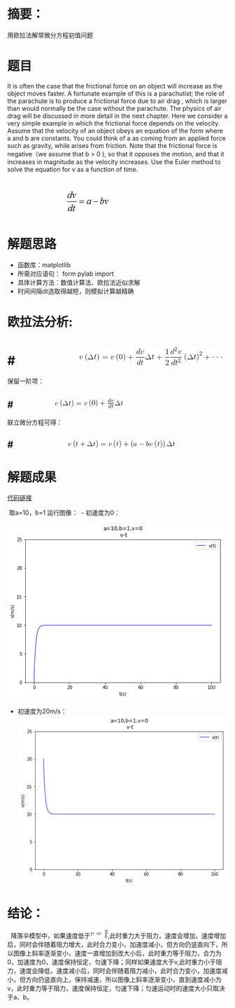 # 摘要：
 用欧拉法解常微分方程初值问题

# 题目
It is often the case that the frictional force on an object will increase as the object moves faster. A fortunate example of this is a parachutist; the role of the parachute is to produce a frictional force due to air drag , which is larger than would normally be the case without the parachute. The physics of air drag will be discussed in more detail in the next chapter. Here we consider a very simple example in which the frictional force depends on the velocity. Assume that the velocity of an object obeys an equation of the form where a and b are constants. You could think of a as coming from an applied force such as gravity, while arises from friction. Note that the frictional force is negative（we assume that b > 0 ), so that it opposes the motion, and that it increases in magnitude as the velocity increases. Use the Euler method to solve the equation for v as a function of time.

#                                                   ![](https://github.com/cocolive/compuational_physics_N2015301510001/blob/master/%E4%BD%9C%E4%B8%9A3.1.png)
                     

 # 解题思路
 - 函数库：matplotlib
 - 所需对应语句： form pylab import
 - 具体计算方法：数值计算法、欧拉法近似求解
 - 时间间隔dt选取得越短，则模拟计算越精确
 
 # 欧拉法分析:
# #                      ![](https://github.com/cocolive/compuational_physics_N2015301510001/blob/master/3.2.gif)
 保留一阶项：               
 ##          #                              ![](https://github.com/cocolive/compuational_physics_N2015301510001/blob/master/3.3.gif)
 联立微分方程可得：   
 ## #                         ![](https://github.com/cocolive/compuational_physics_N2015301510001/blob/master/3.4.gif)
 
 # 解题成果
 [代码链接](https://github.com/cocolive/computational_physics_N2015301510001/blob/master/Code_03) 
  
  取a=10，b=1
  运行图像：
  - 初速度为0：
   
   ![](https://github.com/cocolive/compuational_physics_N2015301510001/blob/master/yOo%2B1R44r%2BbAAAAAElFTkSuQmCC.png)  
 
 - 初速度为20m/s：
   
   ![](https://github.com/cocolive/compuational_physics_N2015301510001/blob/master/DwG2EK%2BfWj6hAAAAAElFTkSuQmCC.png)
    
 # 结论：
   降落伞模型中，如果速度低于![](https://github.com/cocolive/compuational_physics_N2015301510001/blob/master/CodeCogsEqn.gif),此时重力大于阻力，速度会增加，速度增加后，同时会伴随着阻力增大，此时合力变小，加速度减小，但方向仍竖直向下，所以图像上斜率逐渐变小，速度一直增加到改大小后，此时重力等于阻力，合力为0，加速度为0，速度保持恒定，匀速下降；同样如果速度大于v,此时重力小于阻力，速度会降低，速度减小后，同时会伴随着阻力减小，此时合力变小，加速度减小，但方向仍竖直向上，保持减速，所以图像上斜率逐渐变小，直到速度减小为v，此时重力等于阻力，速度保持恒定，匀速下降；匀速运动时的速度大小只取决于a、b。
 
